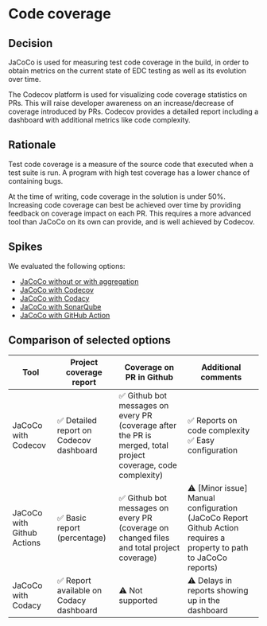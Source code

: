 # Code coverage

## Decision

JaCoCo is used for measuring test code coverage in the build, in order to obtain metrics on the current state of EDC testing as well as its evolution over time. 

The Codecov platform is used for visualizing code coverage statistics on PRs. This will raise developer awareness on an increase/decrease of coverage introduced by PRs. Codecov provides a detailed report including a dashboard with additional metrics like code complexity.

## Rationale

Test code coverage is a measure of the source code that executed when a test suite is run. A program with high test coverage has a lower chance of containing bugs.

At the time of writing, code coverage in the solution is under 50%. Increasing code coverage can best be achieved over time by providing feedback on coverage impact on each PR. This requires a more advanced tool than JaCoCo on its own can provide, and is well achieved by Codecov.

## Spikes

We evaluated the following options:

- [JaCoCo without or with aggregation](jacoco.md)
- [JaCoCo with Codecov](codecov.md)
- [JaCoCo with Codacy](codacy.md)
- [JaCoCo with SonarQube](sonarqube.md)
- [JaCoCo with GitHub Action](jacoco_github_action.md)

## Comparison of selected options

| Tool                       | Project coverage report                | Coverage on PR in Github                                     | Additional comments                                                                                               |
| -------------------------- | -------------------------------------- | ------------------------------------------------------------ |-------------------------------------------------------------------------------------------------------------------|
| JaCoCo with Codecov        | ✅ Detailed report on Codecov dashboard | ✅ Github bot messages on every PR (coverage after the PR is merged, total project coverage, code complexity) | ✅ Reports on code complexity<br/> ✅ Easy configuration                                                             |
| JaCoCo with Github Actions | ✅ Basic report (percentage)            | ✅ Github bot messages on every PR (coverage on changed files and total project coverage) | ⚠️ [Minor issue] Manual configuration (JaCoCo Report Github Action requires a property to path to JaCoCo reports) |
| JaCoCo with Codacy         | ✅ Report available on Codacy dashboard | ⚠️ Not supported                                              | ⚠️ Delays in reports showing up in the dashboard                                                                  |
